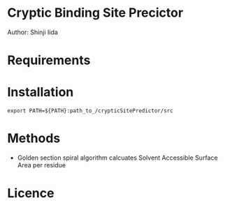 # Cryptic Binding Site Precictor
Author: Shinji Iida


# Requirements


# Installation
`export PATH=${PATH}:path_to_/crypticSitePredictor/src`

# Methods

- Golden section spiral algorithm calcuates Solvent Accessible Surface Area per residue


# Licence 
